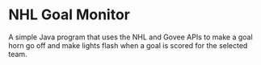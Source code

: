 # NHL Goal Monitor
A simple Java program that uses the NHL and Govee APIs to make a goal horn go off and make lights flash when a goal is scored for the selected team.